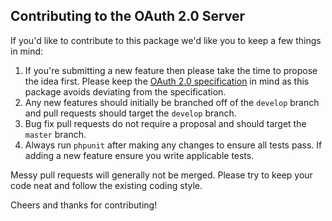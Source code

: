 ## Contributing to the OAuth 2.0 Server

If you'd like to contribute to this package we'd like you to keep a few things in mind:

1. If you're submitting a new feature then please take the time to propose the idea first. Please keep the [OAuth 2.0 specification](http://tools.ietf.org/html/rfc6749) in mind as this package avoids deviating from the specification.
2. Any new features should initially be branched off of the `develop` branch and pull requests should target the `develop` branch.
3. Bug fix pull requests do not require a proposal and should target the `master` branch.
4. Always run `phpunit` after making any changes to ensure all tests pass. If adding a new feature ensure you write applicable tests.

Messy pull requests will generally not be merged. Please try to keep your code neat and follow the existing coding style.

Cheers and thanks for contributing!